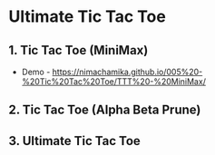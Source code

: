 
# Ultimate Tic Tac Toe

## 1. Tic Tac Toe (MiniMax)

- Demo - https://nimachamika.github.io/005%20-%20Tic%20Tac%20Toe/TTT%20-%20MiniMax/


## 2. Tic Tac Toe (Alpha Beta Prune)


## 3. Ultimate Tic Tac Toe

